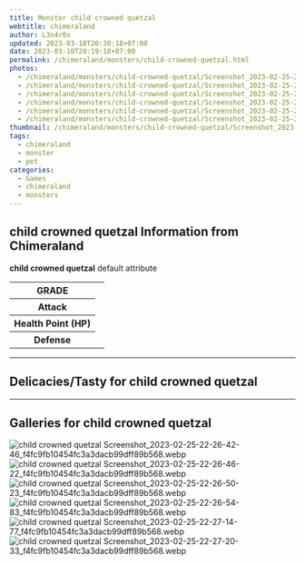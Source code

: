 ```yaml
---
title: Monster child crowned quetzal
webtitle: chimeraland
author: L3n4r0x
updated: 2023-03-10T20:30:18+07:00
date: 2023-03-10T20:19:18+07:00
permalink: /chimeraland/monsters/child-crowned-quetzal.html
photos:
  - /chimeraland/monsters/child-crowned-quetzal/Screenshot_2023-02-25-22-26-42-46_f4fc9fb10454fc3a3dacb99dff89b568.webp
  - /chimeraland/monsters/child-crowned-quetzal/Screenshot_2023-02-25-22-26-46-22_f4fc9fb10454fc3a3dacb99dff89b568.webp
  - /chimeraland/monsters/child-crowned-quetzal/Screenshot_2023-02-25-22-26-50-23_f4fc9fb10454fc3a3dacb99dff89b568.webp
  - /chimeraland/monsters/child-crowned-quetzal/Screenshot_2023-02-25-22-26-54-83_f4fc9fb10454fc3a3dacb99dff89b568.webp
  - /chimeraland/monsters/child-crowned-quetzal/Screenshot_2023-02-25-22-27-14-77_f4fc9fb10454fc3a3dacb99dff89b568.webp
  - /chimeraland/monsters/child-crowned-quetzal/Screenshot_2023-02-25-22-27-20-33_f4fc9fb10454fc3a3dacb99dff89b568.webp
thumbnail: /chimeraland/monsters/child-crowned-quetzal/Screenshot_2023-02-25-22-26-42-46_f4fc9fb10454fc3a3dacb99dff89b568.webp
tags:
  - chimeraland
  - monster
  - pet
categories:
  - Games
  - chimeraland
  - monsters
---
```


<section id="bootstrap-wrapper"><link rel="stylesheet" href="https://rawcdn.githack.com/dimaslanjaka/Web-Manajemen/870a349/css/bootstrap-5-3-0-alpha3-wrapper.css"/><h2 id="attribute">child crowned quetzal Information from Chimeraland</h2><p><b>child crowned quetzal</b> default attribute <table><tr><th>GRADE</th><td></td></tr><tr><th>Attack</th><td></td></tr><tr><th>Health Point (HP)</th><td></td></tr><tr><th>Defense</th><td></td></tr></table></p><hr/><h2 id="delicacies">Delicacies/Tasty for child crowned quetzal</h2><div class="bg-dark text-light"></div><hr/><div id="gallery"><h2>Galleries for child crowned quetzal</h2><div class="row"><div class="col-lg-6 col-12"><img src="/chimeraland/monsters/child-crowned-quetzal/Screenshot_2023-02-25-22-26-42-46_f4fc9fb10454fc3a3dacb99dff89b568.webp" alt="child crowned quetzal Screenshot_2023-02-25-22-26-42-46_f4fc9fb10454fc3a3dacb99dff89b568.webp"/></div><div class="col-lg-6 col-12"><img src="/chimeraland/monsters/child-crowned-quetzal/Screenshot_2023-02-25-22-26-46-22_f4fc9fb10454fc3a3dacb99dff89b568.webp" alt="child crowned quetzal Screenshot_2023-02-25-22-26-46-22_f4fc9fb10454fc3a3dacb99dff89b568.webp"/></div><div class="col-lg-6 col-12"><img src="/chimeraland/monsters/child-crowned-quetzal/Screenshot_2023-02-25-22-26-50-23_f4fc9fb10454fc3a3dacb99dff89b568.webp" alt="child crowned quetzal Screenshot_2023-02-25-22-26-50-23_f4fc9fb10454fc3a3dacb99dff89b568.webp"/></div><div class="col-lg-6 col-12"><img src="/chimeraland/monsters/child-crowned-quetzal/Screenshot_2023-02-25-22-26-54-83_f4fc9fb10454fc3a3dacb99dff89b568.webp" alt="child crowned quetzal Screenshot_2023-02-25-22-26-54-83_f4fc9fb10454fc3a3dacb99dff89b568.webp"/></div><div class="col-lg-6 col-12"><img src="/chimeraland/monsters/child-crowned-quetzal/Screenshot_2023-02-25-22-27-14-77_f4fc9fb10454fc3a3dacb99dff89b568.webp" alt="child crowned quetzal Screenshot_2023-02-25-22-27-14-77_f4fc9fb10454fc3a3dacb99dff89b568.webp"/></div><div class="col-lg-6 col-12"><img src="/chimeraland/monsters/child-crowned-quetzal/Screenshot_2023-02-25-22-27-20-33_f4fc9fb10454fc3a3dacb99dff89b568.webp" alt="child crowned quetzal Screenshot_2023-02-25-22-27-20-33_f4fc9fb10454fc3a3dacb99dff89b568.webp"/></div></div></div></section>